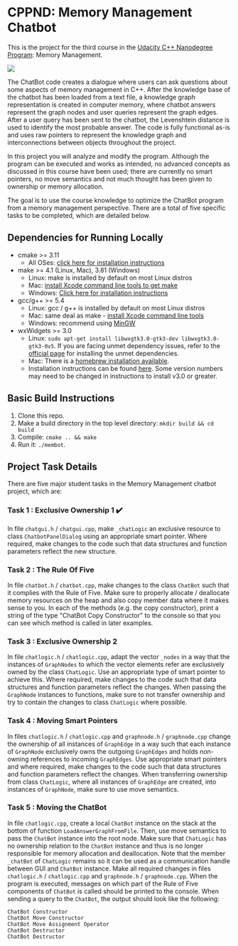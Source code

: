 # CPPND: Memory Management Chatbot

This is the project for the third course in the [Udacity C++ Nanodegree Program](https://www.udacity.com/course/c-plus-plus-nanodegree--nd213): Memory Management.

<img src="images/chatbot_demo.gif"/>

The ChatBot code creates a dialogue where users can ask questions about some aspects of memory management in C++. After the knowledge base of the chatbot has been loaded from a text file, a knowledge graph representation is created in computer memory, where chatbot answers represent the graph nodes and user queries represent the graph edges. After a user query has been sent to the chatbot, the Levenshtein distance is used to identify the most probable answer. The code is fully functional as-is and uses raw pointers to represent the knowledge graph and interconnections between objects throughout the project.

In this project you will analyze and modify the program. Although the program can be executed and works as intended, no advanced concepts as discussed in this course have been used; there are currently no smart pointers, no move semantics and not much thought has been given to ownership or memory allocation.

The goal is to use the course knowledge to optimize the ChatBot program from a memory management perspective. There are a total of five specific tasks to be completed, which are detailed below.

## Dependencies for Running Locally

- cmake >= 3.11
  - All OSes: [click here for installation instructions](https://cmake.org/install/)
- make >= 4.1 (Linux, Mac), 3.81 (Windows)
  - Linux: make is installed by default on most Linux distros
  - Mac: [install Xcode command line tools to get make](https://developer.apple.com/xcode/features/)
  - Windows: [Click here for installation instructions](http://gnuwin32.sourceforge.net/packages/make.htm)
- gcc/g++ >= 5.4
  - Linux: gcc / g++ is installed by default on most Linux distros
  - Mac: same deal as make - [install Xcode command line tools](https://developer.apple.com/xcode/features/)
  - Windows: recommend using [MinGW](http://www.mingw.org/)
- wxWidgets >= 3.0
  - Linux: `sudo apt-get install libwxgtk3.0-gtk3-dev libwxgtk3.0-gtk3-0v5`. If you are facing unmet dependency issues, refer to the [official page](https://wiki.codelite.org/pmwiki.php/Main/WxWidgets30Binaries#toc2) for installing the unmet dependencies.
  - Mac: There is a [homebrew installation available](https://formulae.brew.sh/formula/wxmac).
  - Installation instructions can be found [here](https://wiki.wxwidgets.org/Install). Some version numbers may need to be changed in instructions to install v3.0 or greater.

## Basic Build Instructions

1. Clone this repo.
2. Make a build directory in the top level directory: `mkdir build && cd build`
3. Compile: `cmake .. && make`
4. Run it: `./membot`.

## Project Task Details

There are five major student tasks in the Memory Management chatbot project, which are:

### Task 1 : Exclusive Ownership 1 :heavy_check_mark:

In file `chatgui.h` / `chatgui.cpp`, make `_chatLogic` an exclusive resource to class `ChatbotPanelDialog` using an appropriate smart pointer. Where required, make changes to the code such that data structures and function parameters reflect the new structure.

### Task 2 : The Rule Of Five

In file `chatbot.h` / `chatbot.cpp`, make changes to the class `ChatBot` such that it complies with the Rule of Five. Make sure to properly allocate / deallocate memory resources on the heap and also copy member data where it makes sense to you. In each of the methods (e.g. the copy constructor), print a string of the type "ChatBot Copy Constructor" to the console so that you can see which method is called in later examples.

### Task 3 : Exclusive Ownership 2

In file `chatlogic.h` / `chatlogic.cpp`, adapt the vector `_nodes` in a way that the instances of `GraphNodes` to which the vector elements refer are exclusively owned by the class `ChatLogic`. Use an appropriate type of smart pointer to achieve this. Where required, make changes to the code such that data structures and function parameters reflect the changes. When passing the `GraphNode` instances to functions, make sure to not transfer ownership and try to contain the changes to class `ChatLogic` where possible.

### Task 4 : Moving Smart Pointers

In files `chatlogic.h` / `chatlogic.cpp` and `graphnode.h` / `graphnode.cpp` change the ownership of all instances of `GraphEdge` in a way such that each instance of `GraphNode` exclusively owns the outgoing `GraphEdges` and holds non-owning references to incoming `GraphEdges`. Use appropriate smart pointers and where required, make changes to the code such that data structures and function parameters reflect the changes. When transferring ownership from class `ChatLogic`, where all instances of `GraphEdge` are created, into instances of `GraphNode`, make sure to use move semantics.

### Task 5 : Moving the ChatBot

In file `chatlogic.cpp`, create a local `ChatBot` instance on the stack at the bottom of function `LoadAnswerGraphFromFile`. Then, use move semantics to pass the `ChatBot` instance into the root node. Make sure that `ChatLogic` has no ownership relation to the `ChatBot` instance and thus is no longer responsible for memory allocation and deallocation. Note that the member `_chatBot` of `ChatLogic` remains so it can be used as a communication handle between GUI and `ChatBot` instance. Make all required changes in files `chatlogic.h` / `chatlogic.cpp` and `graphnode.h` / `graphnode.cpp`. When the program is executed, messages on which part of the Rule of Five components of `ChatBot` is called should be printed to the console. When sending a query to the `ChatBot`, the output should look like the following:

```
ChatBot Constructor
ChatBot Move Constructor
ChatBot Move Assignment Operator
ChatBot Destructor
ChatBot Destructor
```
